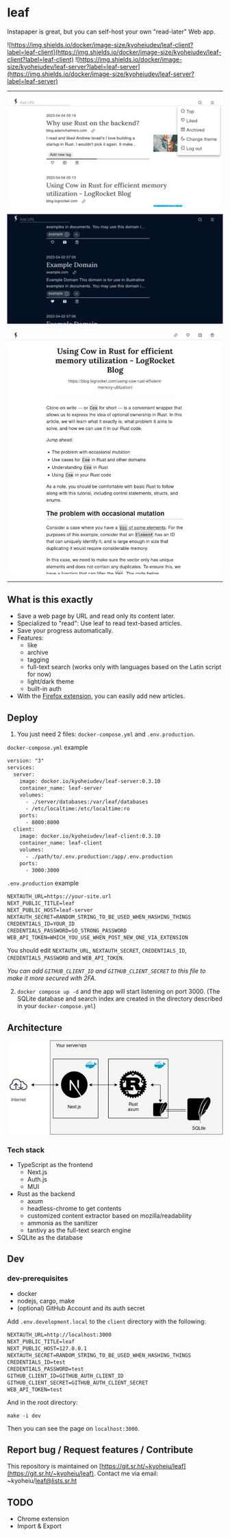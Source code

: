 <h1>leaf</h1>

Instapaper is great, but you can self-host your own "read-later" Web app.

![https://img.shields.io/docker/image-size/kyoheiudev/leaf-client?label=leaf-client](https://img.shields.io/docker/image-size/kyoheiudev/leaf-client?label=leaf-client)
![https://img.shields.io/docker/image-size/kyoheiudev/leaf-server?label=leaf-server](https://img.shields.io/docker/image-size/kyoheiudev/leaf-server?label=leaf-server)

<hr />

![screenshot1.png](images/screenshot1.png)

![screenshot2.png](images/screenshot2.png)

![screenshot3.png](images/screenshot3.png)

<hr />

## What is this exactly

- Save a web page by URL and read only its content later.
- Specialized to "read": Use leaf to read text-based articles.
- Save your progress automatically.
- Features:
  - like
  - archive
  - tagging
  - full-text search (works only with languages based on the Latin script for
    now)
  - light/dark theme
  - built-in auth
- With the
  [Firefox extension](https://addons.mozilla.org/en-US/firefox/addon/leaf-extension/),
  you can easily add new articles.

## Deploy

1. You just need 2 files: `docker-compose.yml` and `.env.production`.

`docker-compose.yml` example
```
version: "3"
services:
  server:
    image: docker.io/kyoheiudev/leaf-server:0.3.10
    container_name: leaf-server
    volumes:
      - ./server/databases:/var/leaf/databases
      - /etc/localtime:/etc/localtime:ro
    ports:
      - 8000:8000
  client:
    image: docker.io/kyoheiudev/leaf-client:0.3.10
    container_name: leaf-client
    volumes:
      - ./path/to/.env.production:/app/.env.production
    ports:
      - 3000:3000
```

`.env.production` example
```
NEXTAUTH_URL=https://your-site.url
NEXT_PUBLIC_TITLE=leaf
NEXT_PUBLIC_HOST=leaf-server
NEXTAUTH_SECRET=RANDOM_STRING_TO_BE_USED_WHEN_HASHING_THINGS
CREDENTIALS_ID=YOUR_ID
CREDENTIALS_PASSWORD=SO_STRONG_PASSWORD
WEB_API_TOKEN=WHICH_YOU_USE_WHEN_POST_NEW_ONE_VIA_EXTENSION
```

You should edit `NEXTAUTH_URL`, `NEXTAUTH_SECRET`, `CREDENTIALS_ID`, `CREDENTIALS_PASSWORD` and
`WEB_API_TOKEN`.

_You can add `GITHUB_CLIENT_ID` and `GITHUB_CLIENT_SECRET` to this file to make
it more secured with 2FA._

2. `docker compose up -d` and the app will start listening on port 3000.
   (The SQLite database and search index are created in the directory described in your `docker-compose.yml`)

## Architecture

![diagram.png](images/architecture.png)

### Tech stack

- TypeScript as the frontend
  - Next.js
  - Auth.js
  - MUI
- Rust as the backend
  - axum
  - headless-chrome to get contents
  - customized content extractor based on mozilla/readability
  - ammonia as the sanitizer
  - tantivy as the full-text search engine
- SQLite as the database

## Dev

### dev-prerequisites

- docker
- nodejs, cargo, make
- (optional) GitHub Account and its auth secret

Add `.env.development.local` to the `client` directory with the following:

```
NEXTAUTH_URL=http://localhost:3000
NEXT_PUBLIC_TITLE=leaf
NEXT_PUBLIC_HOST=127.0.0.1
NEXTAUTH_SECRET=RANDOM_STRING_TO_BE_USED_WHEN_HASHING_THINGS
CREDENTIALS_ID=test
CREDENTIALS_PASSWORD=test
GITHUB_CLIENT_ID=GITHUB_AUTH_CLIENT_ID
GITHUB_CLIENT_SECRET=GITHUB_AUTH_CLIENT_SECRET
WEB_API_TOKEN=test
```

And in the root directory:

```
make -i dev
```

Then you can see the page on `localhost:3000`.

## Report bug / Request features / Contribute
This repository is maintained on [https://git.sr.ht/~kyoheiu/leaf](https://git.sr.ht/~kyoheiu/leaf).
Contact me via email: ~kyoheiu/leaf@lists.sr.ht

## TODO

- Chrome extension
- Import & Export
